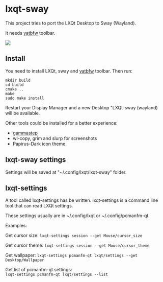 # lxqt-sway

This project tries to port the LXQt Desktop to Sway (Wayland).

It needs [yatbfw](https://github.com/selairi/yatbfw) toolbar.

![](/images/layouts.gif)

## Install

You need to install LXQt, sway and [yatbfw](https://github.com/selairi/yatbfw) toolbar. Then run:

```
mkdir build
cd build
cmake ..
make
sudo make install
```

Restart your Display Manager and a new Desktop "LXQt-sway (wayland) will be available.

Other tools could be installed for a better experience:
- [gammastep](https://gitlab.com/chinstrap/gammastep)
- wl-copy, grim and slurp for screenshots
- Papirus-Dark icon theme.

## lxqt-sway settings

Settings will be saved at "~/.config/lxqt/lxqt-sway" folder.

## lxqt-settings

A tool called lxqt-settings has be written. lxqt-settings is a command line tool that can read LXQt settings.

These settings usually are in ~/.config/lxqt or ~/.config/pcmanfm-qt.

Examples:

Get cursor size:
```lxqt-settings session --get Mouse/cursor_size```

Get cursor theme:
```lxqt-settings session --get Mouse/cursor_theme```

Get wallpaper:
```lxqt-settings pcmanfm-qt lxqt/settings --get Desktop/Wallpaper```
                                                                                     
Get list of pcmanfm-qt settings:                                                     
```lxqt-settings pcmanfm-qt lxqt/settings --list```
